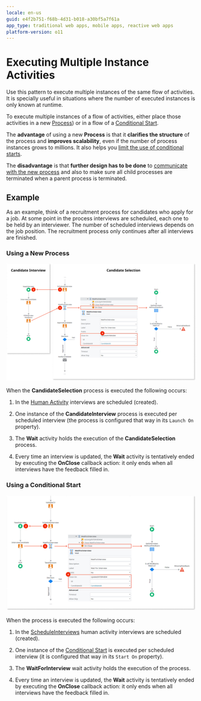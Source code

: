 ```yaml
---
locale: en-us
guid: e4f2b751-f68b-4d31-b018-a30bf5a7f61a
app_type: traditional web apps, mobile apps, reactive web apps
platform-version: o11
---
```


# Executing Multiple Instance Activities

Use this pattern to execute multiple instances of the same flow of activities. It is specially useful in situations where the number of executed instances is only known at runtime.

To execute multiple instances of a flow of activities, either place those activities in a new [Process](../process.md)) or in a flow of a [Conditional Start](<../../../ref/lang/auto/class-conditional-start.md>).

The **advantage** of using a new **Process** is that it **clarifies the structure** of the process and **improves scalability**, even if the number of process instances grows to millions. It also helps you [limit the use of conditional starts](../best-practices/limit-conditional-starts.md).

The **disadvantage** is that **further design has to be done** to [communicate with the new process](process-communicate.md) and also to make sure all child processes are terminated when a parent process is terminated.


## Example

As an example, think of a recruitment process for candidates who apply for a job. At some point in the process interviews are scheduled, each one to be held by an interviewer. The number of scheduled interviews depends on the job position. The recruitment process only continues after all interviews are finished.

### Using a New Process

![](images/multiple-instance-activities-2.png)

When the **CandidateSelection** process is executed the following occurs:

1. In the [Human Activity](<../../../ref/lang/auto/class-human_activity.md>) interviews are scheduled (created).

2. One instance of the **CandidateInterview** process is executed per scheduled interview (the process is configured that way in its `Launch On` property).

3. The **Wait** activity holds the execution of the **CandidateSelection** process.

4. Every time an interview is updated, the **Wait** activity is tentatively ended by executing the **OnClose** callback action: it only ends when all interviews have the feedback filled in.

### Using a Conditional Start

![](images/multiple-instance-activities-1.png)

When the process is executed the following occurs:

1. In the [ScheduleInterviews](<../../../ref/lang/auto/class-human_activity.md>) human activity interviews are scheduled (created).

2. One instance of the [Conditional Start](<../../../ref/lang/auto/class-conditional-start.md>) is executed per scheduled interview (it is configured that way in its `Start On` property).

3. The **WaitForInterview** wait activity holds the execution of the process.

4. Every time an interview is updated, the **Wait** activity is tentatively ended by executing the **OnClose** callback action: it only ends when all interviews have the feedback filled in.
